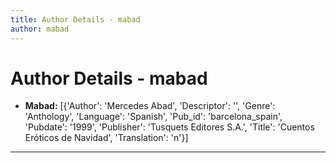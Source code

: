```yaml
---
title: Author Details - mabad
author: mabad
---
```


# Author Details - mabad

<ul>
    <li><strong>Mabad:</strong> [{'Author': 'Mercedes Abad', 'Descriptor': '', 'Genre': 'Anthology', 'Language': 'Spanish', 'Pub_id': 'barcelona_spain', 'Pubdate': '1999', 'Publisher': 'Tusquets Editores S.A.', 'Title': 'Cuentos Eróticos de Navidad', 'Translation': 'n'}]</li>
</ul>
<hr>